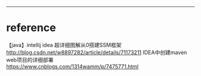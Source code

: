 
---

# reference
【java】intellij idea 超详细图解从0搭建SSM框架  
<http://blog.csdn.net/w8897282/article/details/71173211>
IDEA中创建maven web项目的详细部署  
<https://www.cnblogs.com/1314wamm/p/7475771.html>